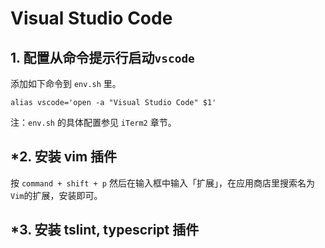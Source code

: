 # Visual Studio Code

## 1. 配置从命令提示行启动`vscode`

添加如下命令到 `env.sh` 里。

```
alias vscode='open -a "Visual Studio Code" $1'
```

注：`env.sh` 的具体配置参见 `iTerm2` 章节。

## \*2. 安装 vim 插件

按 `command + shift + p` 然后在输入框中输入「扩展」，在应用商店里搜索名为`Vim`的扩展，安装即可。

## \*3. 安装 tslint, typescript 插件





